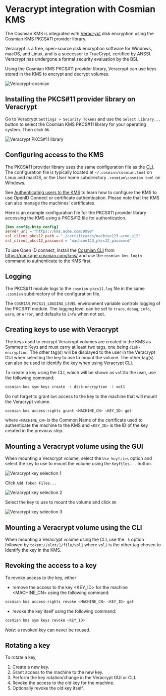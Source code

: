 # Veracrypt integration with Cosmian KMS

The Cosmian KMS is integrated with [Veracrypt](https://www.veracrypt.fr/en/Home.html)
disk encryption using the Cosmian KMS PKCS#11 provider library.

Veracrypt is a free, open-source disk encryption software for Windows, macOS, and Linux, and is a successor to TrueCrypt, certified by ANSSI. 
Veracrypt has undergone a formal security evaluation by the BSI.

Using the Cosmian KMS PKCS#11 provider library, Veracrypt can use keys stored in the KMS to
encrypt and decrypt volumes.

![Veracrypt-cosmian](./images/veracrypt_ckms.svg)

## Installing the PKCS#11 provider library on Veracrypt

Go to Veracrypt `Settings > Security Tokens` and use the `Select Library...`
button to select the Cosmian KMS PKCS#11 library for your operating system.
Then click `OK`.

![Veracrypt PKCS#11 library](images/Veracrypt-library-loading.png)

## Configuring access to the KMS

The PKCS#11 provider library uses the same configuration file as the [CLI](../../cosmian_cli/index.md).
The configuration file is typically located at `~/.cosmian/cosmian.toml` on Linux and macOS, 
or the User home subdirectory `.cosmian\cosmian.toml` on Windows.

See [Authenticating users to the KMS](../authentication.md#authenticating-using-tls-client-certificates)
to learn how to configure the KMS to use OpenID Connect or certificate authentication.
Please note that the KMS can also manage the machines' certificates.

Here is an example configuration file for the PKCS#11 provider library accessing the KMS using a
PKCS#12 file for authentication.

```toml
[kms_config.http_config]
server_url = "https://kms.acme.com:9999"
ssl_client_pkcs12_path = "./certificates/machine123.acme.p12"
ssl_client_pkcs12_password = "machine123_pkcs12_password"
```

To use Open ID connect, install the [Cosmian CLI](../../cosmian_cli/index.md) from <https://package.cosmian.com/kms/> and
use the `cosmian kms login` command to authenticate to the KMS first.


## Logging

The PKCS#11 module logs to the `cosmian-pkcs11.log` file in the same `.cosmian` subdirectory of the configuration file.

The `COSMIAN_PKCS11_LOGGING_LEVEL` environment variable controls logging of the PKCS#11 module.
The logging level can be set to `trace`, `debug`, `info`, `warn`, or `error`, and defaults to `info`
when not set.

## Creating keys to use with Veracrypt

The keys used to encrypt Veracrypt volumes are created in the KMS as Symmetric Keys and must
carry at least two tags, one being `disk-encryption`. The other tag(s) will be displayed to the
user in the Veracrypt GUI when selecting the key to use to mount the volume. The other tag(s) can
also be used to identify the key when using Veracrypt CLI.

To create a key using the CLI, which will be shown as `vol1`to the user, use the following command:

```sh
cosmian kms sym keys create -t disk-encryption -t vol1
```

Do not forget to grant `Get` access to the key to the machine that will mount the Veracrypt volume.

```sh
cosmian kms access-rights grant <MACHINE_CN> <KEY_ID> get
```

where `<MACHINE_CN>` is the Common Name of the certificate used to authenticate the machine to the
KMS and `<KEY_ID>` is the ID of the key created in the previous step.

## Mounting a Veracrypt volume using the GUI

When mounting a Veracrypt volume, select the `Use keyfiles` option and select the key to use to
mount the volume using the `Keyfiles...` button.

![Veracrypt key selection 1](images/Veracrypt-select-token-1.png)

Click `Add Token Files...`

![Veracrypt key selection 2](images/Veracrypt-select-token-2.png)

Select the key to use to mount the volume and click `OK`

![Veracrypt key selection 3](images/Veracrypt-select-token-3.png)

## Mounting a Veracrypt volume using the CLI

When mounting a Veracrypt volume using the CLI, use the `-k` option followed by
`token://slot/1/file/vol1` where `vol1` is the other tag chosen to identify the key in the KMS.

## Revoking the access to a key

To revoke access to the key, either

- remove the access to the key <KEY_ID> for the machine <MACHINE_CN> using the following command:

```bash
cosmian kms access-rights revoke <MACHINE_CN> <KEY_ID> get
```

- revoke the key itself using the following command:

```bash
cosmian kms sym keys revoke <KEY_ID>
```

_Note_: a revoked key can never be reused.

## Rotating a key

To rotate a key,

1. Create a new key.
2. Grant access to the machine to the new key.
3. Perform the key rotation/change in the Veracrypt GUI or CLI.
4. Revoke the access to the old key for the machine.
5. Optionally revoke the old key itself.
